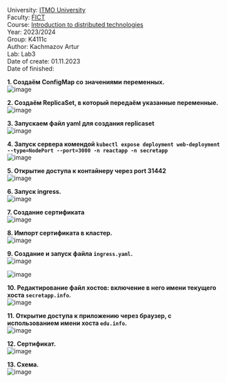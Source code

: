 University: [ITMO University](https://itmo.ru/ru/)  
Faculty: [FICT](https://fict.itmo.ru)  
Course: [Introduction to distributed technologies](https://github.com/itmo-ict-faculty/introduction-to-distributed-technologies)  
Year: 2023/2024  
Group: K4111c  
Author: Kachmazov Artur<br>
Lab: Lab3  
Date of create: 01.11.2023  
Date of finished:

**1. Создаём ConfigMap со значениями переменных.** <br>
![image](https://github.com/KachmaZ/2022_2023-introduction_to_distributed_technologies-k4112--kachmazov_a_a/assets/59313334/f5b2774f-64a8-4125-9a21-86d2388bb5d6) <br>

**2. Создаём ReplicaSet, в который передаём указанные переменные.** <br>
![image](https://github.com/KachmaZ/2022_2023-introduction_to_distributed_technologies-k4112--kachmazov_a_a/assets/59313334/07eb5a44-efac-4b42-a78c-c8d03a7df0ed) <br>

**3. Запускаем файл yaml для создания replicaset**<br>
![image](https://github.com/KachmaZ/2022_2023-introduction_to_distributed_technologies-k4112--kachmazov_a_a/assets/59313334/d98530e3-f299-49aa-9803-1ef8b49a9701) <br>

**4. Запуск сервера комендой `kubectl expose deployment web-deployment --type=NodePort --port=3000 -n reactapp -n secretapp`**<br>
![image](https://github.com/KachmaZ/2022_2023-introduction_to_distributed_technologies-k4112--kachmazov_a_a/assets/59313334/d9effa1d-d8ef-4efd-ae8b-2cf68a85942a) <br>

**5. Открытие доступа к контайнеру через port 31442**<br>
![image](https://github.com/KachmaZ/2022_2023-introduction_to_distributed_technologies-k4112--kachmazov_a_a/assets/59313334/ac83b30e-541c-4083-89ef-6804cd79a9c4) <br>

**6. Запуск ingress.** <br>
![image](https://github.com/KachmaZ/2022_2023-introduction_to_distributed_technologies-k4112--kachmazov_a_a/assets/59313334/35ffbf81-ae01-4dab-b83e-23f19fad2115) <br>

**7. Создание сертификата** <br>
![image](https://github.com/KachmaZ/2022_2023-introduction_to_distributed_technologies-k4112--kachmazov_a_a/assets/59313334/d3b56d3c-373c-4cab-9b9a-e8c5a43eca5c) <br>

**8. Импорт сертификата в кластер.**<br>
![image](https://github.com/KachmaZ/2022_2023-introduction_to_distributed_technologies-k4112--kachmazov_a_a/assets/59313334/ecca4f5d-d05d-4ade-8a1f-93c3d5d297ad) <br>

**9. Создание и запуск файла `ingress.yaml`.** <br>
![image](https://github.com/KachmaZ/2022_2023-introduction_to_distributed_technologies-k4112--kachmazov_a_a/assets/59313334/95806020-adc9-4f88-8dc5-913d39fb6013) <br>

![image](https://github.com/KachmaZ/2022_2023-introduction_to_distributed_technologies-k4112--kachmazov_a_a/assets/59313334/5518b421-32ae-49ba-9c83-538cc09063ab) <br>

**10. Редактирование файл хостов: включение в него имени текущего хоста `secretapp.info`.** <br>
![image](https://github.com/KachmaZ/2022_2023-introduction_to_distributed_technologies-k4112--kachmazov_a_a/assets/59313334/df7dbb35-4ddf-46e7-be26-692e0216e5c8) <br>

**11. Открытие доступа к приложению через браузер, с использованием имени хоста `edu.info`.** <br>
![image](https://github.com/KachmaZ/2022_2023-introduction_to_distributed_technologies-k4112--kachmazov_a_a/assets/59313334/c98633ea-1429-4520-b2f2-5e833d53828f) <br>

**12. Сертификат.**<br>
![image](https://github.com/KachmaZ/2022_2023-introduction_to_distributed_technologies-k4112--kachmazov_a_a/assets/59313334/1a505672-0049-4430-86e7-a3fbcfc8de70) <br>

**13. Схема.**<br>
![image](https://github.com/KachmaZ/2022_2023-introduction_to_distributed_technologies-k4112--kachmazov_a_a/assets/59313334/759de2f7-207b-45e7-b5df-66dfd90f069e)








